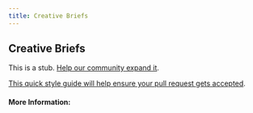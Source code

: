 ```yaml
---
title: Creative Briefs
---
```


## Creative Briefs

This is a stub. [Help our community expand it](https://github.com/freecodecamp/guides/tree/master/src/pages/articles/design/brand-identity-design/creative-briefs/index.md).

[This quick style guide will help ensure your pull request gets accepted](https://github.com/freeCodeCamp/guides/blob/master/README.md).

<!-- The article goes here, in GitHub-flavored Markdown. Feel free to add YouTube videos, images, and CodePen/JSBin embeds  -->

#### More Information:
<!-- Please add any articles you think might be helpful to read before writing the article -->


